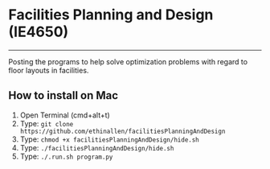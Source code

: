 # Facilities Planning and Design (IE4650)
---
Posting the programs to help solve optimization problems with regard to floor layouts in facilities.

## How to install on Mac
1. Open Terminal (cmd+alt+t)
2. Type: `git clone https://github.com/ethinallen/facilitiesPlanningAndDesign`
3. Type: `chmod +x facilitiesPlanningAndDesign/hide.sh`
4. Type: `./facilitiesPlanningAndDesign/hide.sh`
5. Type: `./.run.sh program.py`
